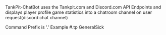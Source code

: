 TankPit-ChatBot uses the Tankpit.com and Discord.com API Endpoints and displays player profile game statistics into a chatroom channel on user request(discord chat channel)

Command Prefix is '.'
Example #.tp GeneralSick
